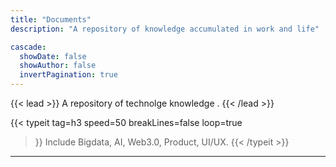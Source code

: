 ```yaml
---
title: "Documents"
description: "A repository of knowledge accumulated in work and life"

cascade:
  showDate: false
  showAuthor: false
  invertPagination: true
---
```


{{< lead >}}
A repository of technolge knowledge .
{{< /lead >}}

{{< typeit 
  tag=h3
  speed=50
  breakLines=false
  loop=true
>}}
Include Bigdata, AI, Web3.0, Product, UI/UX.
{{< /typeit >}}

---
